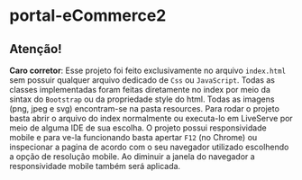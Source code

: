 # portal-eCommerce2

## Atenção! 
**Caro corretor**: Esse projeto foi feito exclusivamente no arquivo `index.html` sem possuir qualquer arquivo 
dedicado de `Css` ou `JavaScript`. Todas as classes implementadas foram feitas diretamente no index por meio 
da sintax do `Bootstrap` ou da propriedade style do html. Todas as imagens (png, jpeg e svg) encontram-se na 
pasta resources. Para rodar o projeto basta abrir o arquivo do index normalmente ou executa-lo em LiveServe por
meio de alguma IDE de sua escolha. O projeto possui responsividade mobile e para ve-la funcionando basta apertar `F12`
(no Chrome) ou inspecionar a pagina de acordo com o seu navegador utilizado escolhendo a opção de resolução mobile. 
Ao diminuir a janela do navegador a responsividade mobile também será aplicada. 
